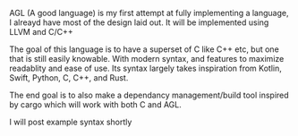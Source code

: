 AGL (A good language) is my first attempt at fully implementing a language, I alreayd have most of the design laid out. It will be implemented using LLVM and C/C++

The goal of this language is to have a superset of C like C++ etc, but one that is still easily knowable. With modern syntax, and features to maximize readablity and ease of use. Its syntax largely takes inspiration from Kotlin, Swift, Python, C, C++, and Rust.

The end goal is to also make a dependancy management/build tool inspired by cargo which will work with both C and AGL.

I will post example syntax shortly
